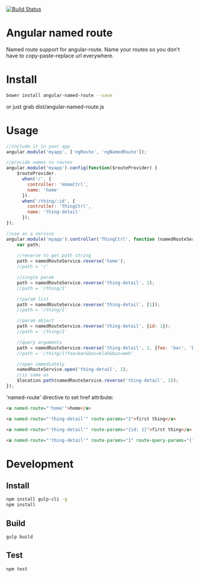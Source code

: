 [![Build Status](https://travis-ci.org/domasx2/angular-named-route.svg)](https://travis-ci.org/domasx2/angular-named-route)

Angular named route
===========================
Named route support for angular-route. Name your routes so you don't have to copy-paste-replace url everywhere.
# Install

```sh 
bower install angular-named-route --save
```

or just grab dist/angular-named-route.js

# Usage

```javascript
//include it in your app
angular.module('myapp', ['ngRoute', 'ngNamedRoute']);

//provide names to routes
angular.module('myapp').config(function($routeProvider) {
    $routeProvider.
      when('/', {
        controller: 'HomeCtrl',
        name: 'home'
      }).
      when('/thing/:id', {
        controller: 'ThingCtrl',
        name: 'thing-detail'
      });
});

//use as a service
angular.module('myapp').controller('ThingCtrl', function (namedRouteService, $location) {
    var path;
    
    //reverse to get path string
    path = namedRouteService.reverse('home'); 
    //path = '/'

    //single param
    path = namedRouteService.reverse('thing-detail', 1); 
    //path = '/thing/1'

    //param list
    path = namedRouteService.reverse('thing-detail', [1]); 
    //path = '/thing/1'

    //param object
    path = namedRouteService.reverse('thing-detail', {id: 1}); 
    //path = '/thing/1'

    //query arguments
    path = namedRouteService.reverse('thing-detail', 1, {foo: 'bar', 'baz': ['blah', 'meh']});
    //path = '/thing/1?foo=bar&baz=blah&baz=meh'

    //open immediately
    namedRouteService.open('thing-detail', 1);
    //is same as
    $location.path(namedRouteService.reverse('thing-detail', 1));
});
```

'named-route' directive to set href attribute:
```html
<a named-route="'home'">home</a>

<a named-route="'thing-detail'" route-params="1">first thing</a>

<a named-route="'thing-detail'" route-params="{id: 1}">first thing</a>

<a named-route="'thing-detail'" route-params="1" route-query-params="{foo: 'bar'}">first thing</a>
```

# Development

## Install

```sh
npm install gulp-cli -g
npm install
```

## Build

```sh
gulp build
```

## Test

```sh
npm test
```
